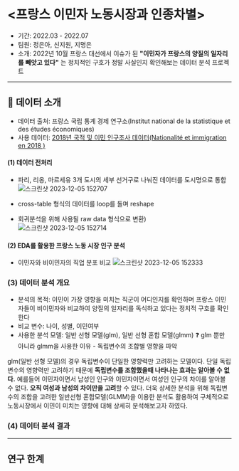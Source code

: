 # <프랑스 이민자 노동시장과 인종차별>
* 기간: 2022.03 - 2022.07
* 팀원: 정은아, 신지원, 지명은
* 소개: 2022년 10월 프랑스 대선에서 이슈가 된 **"이민자가 프랑스의 양질의 일자리를 빼앗고 있다"** 는 정치적인 구호가 정말 사실인지 확인해보는 데이터 분석 프로젝트
---

## 🧷 데이터 소개
* 데이터 출처: 프랑스 국립 통계 경제 연구소(Institut national de la statistique et des études économiques)
* 사용 데이터: [2018년 국적 및 이민 인구조사 데이터(Nationalité et immigration en 2018 )](https://www.insee.fr/fr/statistiques/5395871?sommaire=5395920)

#### (1) 데이터 전처리
* 파리, 리옹, 마르세유 3개 도시의 세부 선거구로 나눠진 데이터를 도시명으로 통합
![스크린샷 2023-12-05 152707](https://github.com/SilverWithA/French_Immigrant_Jobs/assets/92441328/f746308a-4c3e-4cc6-9e68-17709671aa12)

*  cross-table 형식의 데이터를 loop를 돌며 reshape
*  회귀분석을 위해 사용될 raw data 형식으로 변환)![스크린샷 2023-12-05 152714](https://github.com/SilverWithA/French_Immigrant_Jobs/assets/92441328/c1d18f73-7f51-4788-b73e-7fcb8563c097)

#### (2) EDA를 활용한 프랑스 노동 시장 인구 분석
* 이민자와 비이민자의 직업 분포 비교
![스크린샷 2023-12-05 152333](https://github.com/SilverWithA/French_Immigrant_Jobs/assets/92441328/4d9a55d9-ab70-48c1-9b8e-1d32d186b9ea)


### (3) 데이터 분석 개요

* 분석의 목적: 이민이 가장 영향을 미치는 직군이 어디인지를 확인하며 프랑스 이민자들이 비이민자와 비교하여 양질의 일자리를 독식하고 있다는 정치적 구호를 확인한다
* 비교 변수: 나이, 성별, 이민여부
* 사용한 분석 모델: 일반 선형 모델(glm), 일반 선형 혼합 모델(glmm)
❓ glm 뿐만 아니라 glmm을 사용한 이유 - 독립변수의 조합별 영향을 파악

glm(일반 선형 모델)의 경우 독립변수이 단일한 영향력만 고려하는 모델이다. 단일 독립변수의 영향력만 고려하기 때문에 **독립변수를 조합했을때 나타나는 효과는 알아볼 수 없다.** 
예를들어 이민자이면서 남성인 인구와 이민자이면서 여성인 인구의 차이를 알아볼 수 없다. **오직 여성과 남성의 차이만을 고려**할 수 있다. 더욱 상세한 분석을 위해 독립변수의 조합을 고려한 일반선형 혼합모델(GLMM)을 이용한 분석도 활용하여 구체적으로 노동시장에서 이민이 미치는 영향에 대해 상세히 분석해보고자 하였다.


### (4) 데이터 분석 결과
---
## 연구 한계
